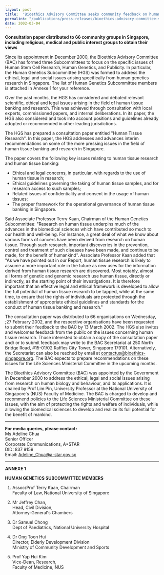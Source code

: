 ```yaml
---
layout: post
title:  "Bioethics Advisory Committee seeks community feedback on human tissue research"
permalink: "/publications/press-releases/bioethics-advisory-committee-seeks-community-feedback-on-human-tissue-research"
date: 2002-03-04
---
```


**Consultation paper distributed to 66 community groups in Singapore, including religious, medical and public interest groups to obtain their views**

Since its appointment in December 2000, the Bioethics Advisory Committee (BAC) has formed three Subcommittees to focus on the specific issues of Human Stem Cell Research, Human Genetics, and Publicity. In particular, the Human Genetics Subcommittee (HGS) was formed to address the ethical, legal and social issues arising specifically from human genetics research in Singapore. The list of Human Genetics Subcommittee members is attached in Annexe 1 for your reference.

Over the past months, the HGS has considered and debated relevant scientific, ethical and legal issues arising in the field of human tissue banking and research. This was achieved through consultation with local experts, commissioned papers, and internal deliberations. In its paper, the HGS also considered and took into account positions and guidelines already adopted or recommended in other leading jurisdictions.

The HGS has prepared a consultation paper entitled "Human Tissue Research". In this paper, the HGS addresses and advances interim recommendations on some of the more pressing issues in the field of human tissue banking and research in Singapore.

The paper covers the following key issues relating to human tissue research and human tissue banking:
- Ethical and legal concerns, in particular, with regards to the use of human tissue in research;
- Ethical guidelines governing the taking of human tissue samples, and for research access to such samples;
- Related issues of confidentiality and consent in the usage of human tissues;
- The proper framework for the operational governance of human tissue banking in Singapore. 

Said Associate Professor Terry Kaan, Chairman of the Human Genetics Subcommittee: "Research on human tissue underpins much of the advances in the biomedical sciences which have contributed so much to our health and well-being. For instance, a great deal of what we know about various forms of cancers have been derived from research on human tissue. Through such research, important discoveries in the prevention, control and treatment of such diseases have been made, and continue to be made, for the benefit of humankind". Associate Professor Kaan added that "As we have pointed out in our Report, human tissue research is likely to assume a more important role in the future as new uses for the information derived from human tissue research are discovered. Most notably, almost all forms of genetic and genomic research use human tissue, directly or indirectly, as the starting point of their investigations. It is therefore important that an effective legal and ethical framework is developed to allow the full potential of human tissue research to be tapped, while at the same time, to ensure that the rights of individuals are protected through the establishment of appropriate ethical guidelines and standards for the conduct of human tissue banking and research."

The consultation paper was distributed to 66 organisations on Wednesday, ;27 February 2002, and the respective organisations have been requested to submit their feedback to the BAC by 13 March 2002. The HGS also invites and welcomes feedback from the public on the issues concerning human tissue research. Those interested to obtain a copy of the consultation paper and/ or to submit feedback may write to the BAC Secretariat at 250 North Bridge Road, #15-01/02 Raffles City Tower, Singapore 179101. Alternatively, the Secretariat can also be reached by email at contactus@bioethics-singapore.org. The BAC expects to prepare recommendations on these issues for the Life Sciences Ministerial Committee in the upcoming months.

The Bioethics Advisory Committee (BAC) was appointed by the Government in December 2000 to address the ethical, legal and social issues arising from research on human biology and behaviour, and its applications. It is chaired by Prof Lim Pin, University Professor at the National University of Singapore's (NUS) Faculty of Medicine. The BAC is charged to develop and recommend policies to the Life Sciences Ministerial Committee on these issues, with the aim of protecting the rights and welfare of individuals, while allowing the biomedical sciences to develop and realize its full potential for the benefit of mankind.

---

**For media queries, please contact:**
<br>Ms Adeline Chua
<br>Senior Officer
<br>Corporate Communications, A*STAR
<br>DID: 837 9159
<br>Email: <Adeline_Chua@a-star.gov.sg>

---

**ANNEXE 1**

**HUMAN GENETICS SUBCOMMITTEE MEMBERS**

1. Assoc/Prof Terry Kaan, Chairman
<br>Faculty of Law, National University of Singapore

2. Mr Jeffrey Chan,
<br>Head, Civil Division,
<br>Attorney-General's Chambers

3. Dr Samuel Chong
<br>Dept of Paediatrics, National University Hospital

4. Dr Ong Toon Hui
<br>Director, Elderly Development Division
<br>Ministry of Community Development and Sports

5. Prof Yap Hui Kim
<br>Vice-Dean, Research,
<br>Faculty of Medicine, NUS
